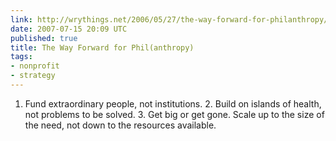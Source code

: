```yaml
---
link: http://wrythings.net/2006/05/27/the-way-forward-for-philanthropy/
date: 2007-07-15 20:09 UTC
published: true
title: The Way Forward for Phil(anthropy)
tags:
- nonprofit
- strategy
---
```


1. Fund extraordinary people, not institutions.
   2. Build on islands of health, not problems to be solved.
   3. Get big or get gone. Scale up to the size of the need, not down to the resources available.
